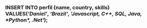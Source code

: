 <h3>INSERT INTO</b> perfil (name, country, skills)<br>
VALUES(<em>'Daniel'</em>, <em>'Brazil'</em>, <em>'Javascript, C++, SQL, Java, *Python*, .Net'</em>);
